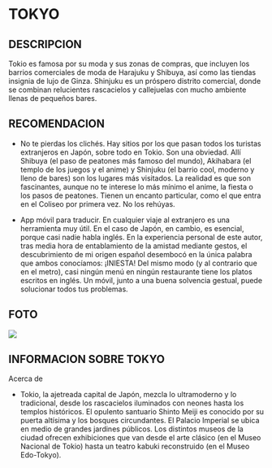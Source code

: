 # TOKYO

## DESCRIPCION
Tokio es famosa por su moda y sus zonas de compras, que incluyen los barrios comerciales de moda de Harajuku y Shibuya, así como las tiendas insignia de lujo de Ginza. Shinjuku es un próspero distrito comercial, donde se combinan relucientes rascacielos y callejuelas con mucho ambiente llenas de pequeños bares.

## RECOMENDACION 
- No te pierdas los clichés.  Hay sitios por los que pasan todos los turistas extranjeros en Japón, sobre todo en Tokio. Son una obviedad. Allí Shibuya (el paso de peatones más famoso del mundo), Akihabara (el templo de los juegos y el anime) y Shinjuku (el barrio cool, moderno y lleno de bares) son los lugares más visitados. La realidad es que son fascinantes, aunque no te interese lo más mínimo el anime, la fiesta o los pasos de peatones. Tienen un encanto particular, como el que entra en el Coliseo por primera vez. No los rehúyas.

- App móvil para traducir. En cualquier viaje al extranjero es una herramienta muy útil. En el caso de Japón, en cambio, es esencial, porque casi nadie habla inglés. En la experiencia personal de este autor, tras media hora de entablamiento de la amistad mediante gestos, el descubrimiento de mi origen español desembocó en la única palabra que ambos conocíamos: ¡INIESTA! Del mismo modo (y al contrario que en el metro), casi ningún menú en ningún restaurante tiene los platos escritos en inglés. Un móvil, junto a una buena solvencia gestual, puede solucionar todos tus problemas.

## FOTO 
![](https://www.turium.es/wp-content/uploads/sites/4/2024/04/tokio-tienda-tradicional-920x796.jpg)

## INFORMACION SOBRE TOKYO

Acerca de
- Tokio, la ajetreada capital de Japón, mezcla lo ultramoderno y lo tradicional, desde los rascacielos iluminados con neones hasta los templos históricos. El opulento santuario Shinto Meiji es conocido por su puerta altísima y los bosques circundantes. El Palacio Imperial se ubica en medio de grandes jardines públicos. Los distintos museos de la ciudad ofrecen exhibiciones que van desde el arte clásico (en el Museo Nacional de Tokio) hasta un teatro kabuki reconstruido (en el Museo Edo-Tokyo).